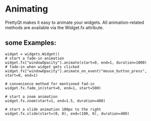 Animating
======

PrettyQt makes it easy to animate your widgets.
All animation-related methods are available via the Widget.fx attribute.

## some Examples:

    widget = widgets.Widget()
    # start a fade-in animation
    widget.fx["windowOpacity"].animate(start=0, end=1, duration=1000)
    # fade-in when widget gets clicked
    widget.fx["windowOpacity"].animate_on_event("mouse_button_press", start=0, end=1)

    # convenience method for mentioned fad-in
    widget.fx.fade_in(start=0, end=1, start=500)

    # start a zoom animation
    widget.fx.zoom(start=1, end=1.5, duration=400)

    # start a slide animation 100px to the right
    widget.fx.slide(start=(0, 0), end=(100, 0), duration=400)

